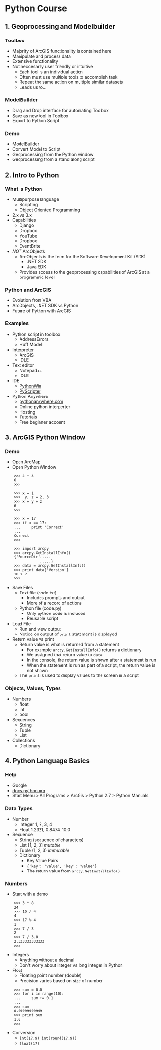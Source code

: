 ﻿# Python Course

## 1. Geoprocessing and Modelbuilder

### Toolbox

- Majority of ArcGIS functionality is contained here
- Manipulate and process data
- Extensive functionality
- Not neccesarily user friendly or intuitive
    - Each tool is an individual action
    - Often must use multiple tools to accomplish task
    - Repeat the same action on multiple similar datasets
    - Leads us to...

### ModelBuilder

- Drag and Drop interface for automating Toolbox
- Save as new tool in Toolbox
- Export to Python Script

### Demo

- ModelBuilder
- Convert Model to Script
- Geoprocessing from the Python window
- Geoprocessing from a stand along script


## 2. Intro to Python

### What is Python

- Multipurpose language
    - Scripting
    - Object Oriented Programming
- 2.x vs 3.x
- Capabilities
    - Django
    - Dropbox
    - YouTube
    - Dropbox
    - EventBrite
- _NOT_ ArcObjects
    - ArcObjects is the term for the Software Development Kit (SDK)
        - .NET SDK
        - Java SDK
    - Provides access to the geoprocessing capabilities of ArcGIS at
      a programatic level

### Python and ArcGIS

- Evolution from VBA
- ArcObjects, .NET SDK vs Python
- Future of Python with ArcGIS

### Examples

- Python script in toolbox
    - AddressErrors
    - Huff Model
- Interpreter
    - ArcGIS
    - IDLE
- Text editor
    - Notepad++
    - IDLE
- IDE
    - [PythonWin](http://sourceforge.net/projects/pywin32/)
    - [PyScripter](https://code.google.com/p/pyscripter/)
- Python Anywhere
    - [pythonanywhere.com](https://www.pythonanywhere.com/)
    - Online python interperter
    - Hosting
    - Tutorials
    - Free beginner account

## 3. ArcGIS Python Window

### Demo

- Open ArcMap
- Open Python Window

```pycon
    >>> 2 * 3
    6
    >>>
```

```pycon
    >>> x = 1
    >>>  y, z = 2, 3
    >>> x + y + z
    6
    >>>
```

```pycon
    >>> x = 17
    >>> if x == 17:
    ...     print 'Correct'
    ...
    Correct
    >>>
```

```pycon
    >>> import arcpy
    >>> arcpy.GetInstallInfo()
    {'SourceDir'.....
                .....}
    >>> data = arcpy.GetInstallInfo()
    >>> print data['Version']
    10.2.2
    >>>
```

- Save Files
    - Text file (code.txt)
        - Includes prompts and output
        - More of a record of actions
    - Python file (code.py)
        - Only python code is included
        - Reusable script
- Load File
    - Run and view output
    - Notice on output of `print` statement is displayed
- Return value vs print
    - Return value is what is returned from a statement
        - For example `arcpy.GetInstallInfo()` returns a dictionary
        - We assigned that return value to `data`
        - In the console, the return value is shown after a
          statement is run
        - When the statement is run as part of a script, the return value is
          not shown
    - The `print` is used to display values to the screen in a script

### Objects, Values, Types

- Numbers
    - float
    - int
    - bool
- Sequences
    - String
    - Tuple
    - List
- Collections
    - Dictionary

## 4. Python Language Basics

### Help

- Google
- [docs.python.org](http://docs.python.org)
- Start Menu > All Programs > ArcGis > Python 2.7 > Python Manuals

### Data Types

- Number
    - Integer 1, 2, 3, 4
    - Float 1.2321, 0.8474, 10.0
- Sequence
    - String (sequence of characters)
    - List [1, 2, 3] _mutable_
    - Tuple (1, 2, 3) _immutable_
    - Dictionary
        - Key Value Pairs
        - `{'key': 'value', 'key': 'value'}`
        - The return value from `arcpy.GetInstallInfo()`

### Numbers

- Start with a demo

```pycon
    >>> 3 * 8
    24
    >>> 16 / 4
    4
    >>> 17 % 4
    1
    >>> 7 / 3
    2
    >>> 7 / 3.0
    2.333333333333
    >>>
```

- Integers
    - Anything without a decimal
    - Don't worry about integer vs long integer in Python
- Float
    - Floating point number (double)
    - Precision varies based on size of number

```pycon
    >>> sum = 0.0
    >>> for i in range(10):
    ...     sum += 0.1
    ...
    >>> sum
    0.99999999999
    >>> print sum
    1.0
    >>>
```

- Conversion
    - `int(17.9)`, `int(round(17.9))`
    - `float(17)`
